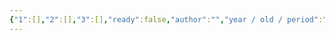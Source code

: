 ```yaml
---
{"1":[],"2":[],"3":[],"ready":false,"author":"","year / old / period":"","status":"","description":"","image":"","images":[],"location":"","museum":"","terms":"","features":[],"dg-publish":true,"permalink":"/tabliczy/pozdnee-vozrozhdenie/freski-v-kapelle-paolina/","dgPassFrontmatter":true}
---
```



